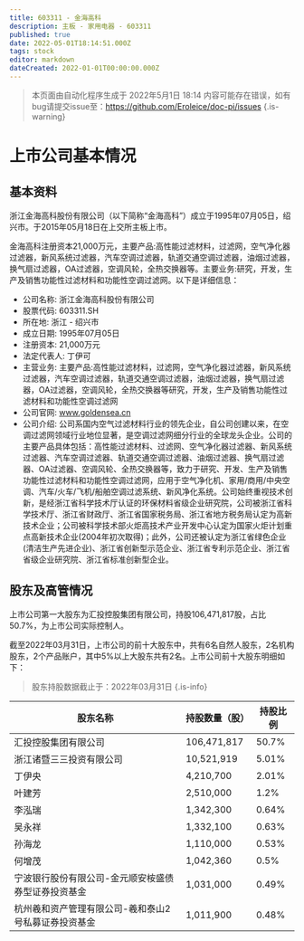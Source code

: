 ```yaml
---
title: 603311 - 金海高科
description: 主板 - 家用电器 - 603311
published: true
date: 2022-05-01T18:14:51.000Z
tags: stock
editor: markdown
dateCreated: 2022-01-01T00:00:00.000Z
---
```


> 本页面由自动化程序生成于 2022年5月1日 18:14
> 内容可能存在错误，如有bug请提交issue至：https://github.com/Eroleice/doc-pi/issues
{.is-warning}

# 上市公司基本情况

## 基本资料

浙江金海高科股份有限公司（以下简称“金海高科”）成立于1995年07月05日，绍兴市。于2015年05月18日在上交所主板上市。

金海高科注册资本21,000万元，主要产品:高性能过滤材料，过滤网，空气净化器过滤器，新风系统过滤器，汽车空调过滤器，轨道交通空调过滤器，油烟过滤器，换气扇过滤器，OA过滤器，空调风轮，全热交换器等。主要业务:研究，开发，生产及销售功能性过滤材料和功能性空调过滤网。以下是详细信息：

- 公司名称: 浙江金海高科股份有限公司
- 股票代码: 603311.SH
- 所在地: 浙江 - 绍兴市
- 成立日期: 1995年07月05日
- 注册资本: 21,000万元
- 法定代表人: 丁伊可
- 主营业务: 主要产品:高性能过滤材料，过滤网，空气净化器过滤器，新风系统过滤器，汽车空调过滤器，轨道交通空调过滤器，油烟过滤器，换气扇过滤器，OA过滤器，空调风轮，全热交换器等研究，开发，生产及销售功能性过滤材料和功能性空调过滤网
- 公司官网: www.goldensea.cn
- 公司介绍: 公司系国内空气过滤材料行业的领先企业，自公司创建以来，在空调过滤网领域行业地位显著，是空调过滤网细分行业的全球龙头企业。公司的主要产品具体包括：高性能过滤材料、过滤网、空气净化器过滤器、新风系统过滤器、汽车空调过滤器、轨道交通空调过滤器、油烟过滤器、换气扇过滤器、OA过滤器、空调风轮、全热交换器等，致力于研究、开发、生产及销售功能性过滤材料和功能性空调过滤网，应用于空气净化机、家用/商用/中央空调、汽车/火车/飞机/船舶空调过滤系统、新风净化系统。公司始终重视技术创新，是经浙江省科学技术厅认证的环保材料省级企业研究院，公司被浙江省科学技术厅、浙江省财政厅、浙江省国家税务局、浙江省地方税务局认定为高新技术企业；公司被科学技术部火炬高技术产业开发中心认定为国家火炬计划重点高新技术企业(2004年初次取得)；此外，公司还被认定为浙江省绿色企业(清洁生产先进企业)、浙江省创新型示范企业、浙江省专利示范企业、浙江省省级企业研究院、浙江省标准创新型企业。


## 股东及高管情况

上市公司第一大股东为汇投控股集团有限公司，持股106,471,817股，占比50.7%，为上市公司实际控制人。

截至2022年03月31日，上市公司的前十大股东中，共有6名自然人股东，2名机构股东，2个产品账户，其中5%以上大股东共有2名。上市公司前十大股东明细如下：

> 股东持股数据截止于：2022年03月31日
{.is-info}

| 股东名称 | 持股数量（股） | 持股比例 |
| --- | --- | --- |
| 汇投控股集团有限公司 | 106,471,817 | 50.7% |
| 浙江诸暨三三投资有限公司 | 10,521,919 | 5.01% |
| 丁伊央 | 4,210,700 | 2.01% |
| 叶建芳 | 2,510,000 | 1.2% |
| 李泓瑞 | 1,342,300 | 0.64% |
| 吴永祥 | 1,332,100 | 0.63% |
| 孙海龙 | 1,110,000 | 0.53% |
| 何增茂 | 1,042,360 | 0.5% |
| 宁波银行股份有限公司-金元顺安桉盛债券型证券投资基金 | 1,031,000 | 0.49% |
| 杭州羲和资产管理有限公司-羲和泰山2号私募证券投资基金 | 1,011,900 | 0.48% |




